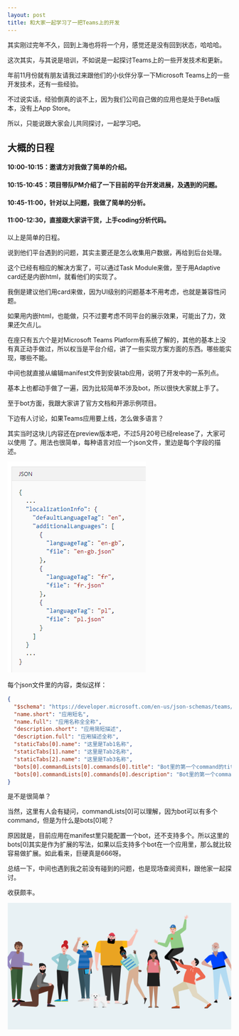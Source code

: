 ```yaml
---
layout: post
title: 和大家一起学习了一把Teams上的开发
---
```


其实刚过完年不久，回到上海也将将一个月，感觉还是没有回到状态，哈哈哈。

这次其实，与其说是培训，不如说是一起探讨Teams上的一些开发技术和更新。

年前11月份就有朋友请我过来跟他们的小伙伴分享一下Microsoft Teams上的一些开发技术，还有一些经验。

不过说实话，经验倒真的谈不上，因为我们公司自己做的应用也是处于Beta版本，没有上App Store。

所以，只能说跟大家会儿共同探讨，一起学习吧。

## 大概的日程
#### 10:00-10:15：邀请方对我做了简单的介绍。
#### 10:15-10:45：项目带队PM介绍了一下目前的平台开发进展，及遇到的问题。
#### 10:45-11:00，针对以上问题，我做了简单的分析。
#### 11:00-12:30，直接跟大家讲干货，上手coding分析代码。

以上是简单的日程。

说到他们平台遇到的问题，其实主要还是怎么收集用户数据，再给到后台处理。

这个已经有相应的解决方案了，可以通过Task Module来做，至于用Adaptive card还是内嵌html，就看他们的实现了。

我倒是建议他们用card来做，因为UI级别的问题基本不用考虑，也就是兼容性问题。

如果用内嵌html，也能做，只不过要考虑不同平台的展示效果，可能出了力，效果还欠点儿。

在座只有五六个是对Microsoft Teams Platform有系统了解的，其他的基本上没有真正动手做过，所以权当是平台介绍，讲了一些实现方案方面的东西。哪些能实现，哪些不能。

中间也就直接从编辑manifest文件到安装tab应用，说明了开发中的一系列点。

基本上也都动手做了一遍，因为比较简单不涉及bot，所以很快大家就上手了。

至于bot方面，我跟大家讲了官方文档和开源示例项目。

下边有人讨论，如果Teams应用要上线，怎么做多语言？  

其实当时这块儿内容还在preview版本吧，不过5月20号已经release了，大家可以使用 了。用法也很简单，每种语言对应一个json文件，里边是每个字段的描述。

![microsoft-teams](../images/20190312/dot-json.png)

每个json文件里的内容，类似这样：
```json
{
  "$schema": "https://developer.microsoft.com/en-us/json-schemas/teams/v1.5/MicrosoftTeams.Localization.schema.json",
  "name.short": "应用短名",
  "name.full": "应用名称全全称",
  "description.short": "应用简短描述",
  "description.full": "应用描述全称",
  "staticTabs[0].name": "这里是Tab1名称",
  "staticTabs[1].name": "这里是Tab2名称",
  "staticTabs[2].name": "这里是Tab3名称",
  "bots[0].commandLists[0].commands[0].title": "Bot里的第一个command的title",
  "bots[0].commandLists[0].commands[0].description": "Bot里的第一个command的描述"
}
```
是不是很简单？

当然，这里有人会有疑问，commandLists[0]可以理解，因为bot可以有多个command，但是为什么是bots[0]呢？

原因就是，目前应用在manifest里只能配置一个bot，还不支持多个。所以这里的bots[0]其实是作为扩展的写法，如果以后支持多个bot在一个应用里，那么就比较容易做扩展。如此看来，巨硬真是666呀。

总结一下，中间也遇到我之前没有碰到的问题，也是现场查阅资料，跟他家一起探讨。

收获颇丰。

![microsoft-teams](../images/microsoftteams.png)